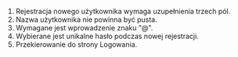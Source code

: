 1. Rejestracja nowego użytkownika wymaga uzupełnienia trzech pól.
2. Nazwa użytkownika nie powinna być pusta.
3. Wymagane jest wprowadzenie znaku "@".
4. Wybierane jest unikalne hasło podczas nowej rejestracji.
5. Przekierowanie do strony Logowania.